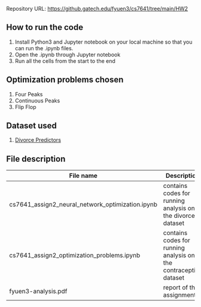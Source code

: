 Repository URL: https://github.gatech.edu/fyuen3/cs7641/tree/main/HW2

## How to run the code
1. Install Python3 and Jupyter notebook on your local machine so that you can run the .ipynb files.
2. Open the .ipynb through Jupyter notebook
3. Run all the cells from the start to the end

## Optimization problems chosen
1. Four Peaks
2. Continuous Peaks
3. Flip Flop

## Dataset used
1. [Divorce Predictors](https://archive.ics.uci.edu/ml/datasets/Divorce+Predictors+data+set)

## File description
| File name                                        | Description                                                      |
|--------------------------------------------------|------------------------------------------------------------------|
| cs7641_assign2_neural_network_optimization.ipynb | contains codes for running analysis on the divorce dataset       |
| cs7641_assign2_optimization_problems.ipynb       | contains codes for running analysis on the contraceptive dataset |
| fyuen3-analysis.pdf                              | report of this assignment                                        |
